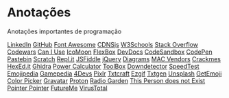 # Anotações
 Anotações importantes de programação

[LinkedIn]()
[GitHub]()
[Font Awesome]()
[CDNSjs]()
[W3Schools]()
[Stack Overflow]()
[Codewars]()
[Can I Use]()
[IcoMoon]()
[FlexBox]()
[DevDocs]()
[CodeSandbox]()
[CodePen]()
[Pastebin]()
[Scratch]()
[Repl.it]()
[JSFiddle]()
[jQuery]()
[Diagrams]()
[MAC Vendors]()
[Crackmes]()
[HexEd.it]()
[Ghidra]()
[Power Calculator]()
[ToolBox]()
[Downdetector]()
[SpeedTest]()
[Emojipedia]()
[Gamepedia]()
[4Devs]()
[Pixlr]()
[Txtcraft]()
[Ezgif]()
[Txtgen]()
[Unsplash]()
[GetEmoji]()
[Color Picker]()
[Gravatar]()
[Proton]()
[Radio Garden]()
[This Person does not Exist]()
[Pointer Pointer]()
[FutureMe]()
[VirusTotal]()
[]()